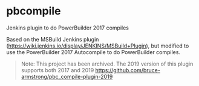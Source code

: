 # pbcompile
Jenkins plugin to do PowerBuilder 2017 compiles

Based on the MSBuild Jenkins plugin (https://wiki.jenkins.io/display/JENKINS/MSBuild+Plugin), but modified to use the PowerBuilder 2017 Autocompile to do PowerBuilder compiles.

 > Note:  This project has been archived.  The 2019 version of this plugin supports both 2017 and 2019
 > https://github.com/bruce-armstrong/pbc_compile-plugin-2019
